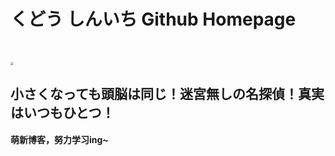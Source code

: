 # くどう しんいち Github Homepage

​	

<img src="/home/zzp/Documents/Repo/zzp-blog/docs/柯南壁纸_1_可乐酱兼柯学家_来自小红书网页版.jpg" style="zoom:33%;" />

## 小さくなっても頭脳は同じ！迷宮無しの名探偵！真実はいつもひとつ！

#### 萌新博客，努力学习ing~
